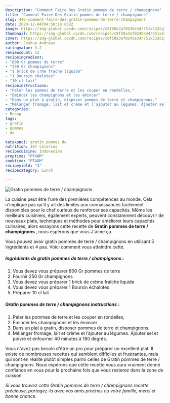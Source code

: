 ```yaml
---
description: "Comment Faire Des Gratin pommes de terre / champignons"
title: "Comment Faire Des Gratin pommes de terre / champignons"
slug: 446-comment-faire-des-gratin-pommes-de-terre-champignons
date: 2020-12-04T04:50:14.852Z
image: https://img-global.cpcdn.com/recipes/c8f50a3af0245e34/751x532cq70/gratin-pommes-de-terre-champignons-photo-principale-de-la-recette.jpg
thumbnail: https://img-global.cpcdn.com/recipes/c8f50a3af0245e34/751x532cq70/gratin-pommes-de-terre-champignons-photo-principale-de-la-recette.jpg
cover: https://img-global.cpcdn.com/recipes/c8f50a3af0245e34/751x532cq70/gratin-pommes-de-terre-champignons-photo-principale-de-la-recette.jpg
author: Joshua Andrews
ratingvalue: 3.2
reviewcount: 12
recipeingredient:
- "800 Gr pommes de terre"
- "250 Gr champignons"
- "1 brick de crme frache liquide"
- "1 Boursin chalotes"
- "10 cl lait"
recipeinstructions:
- "Peler les pommes de terre et les couper en rondelles,"
- "Émincer les champignons et les émincer"
- "Dans un plat à gratin, disposer pommes de terre et champignons."
- "Mélanger fromage, lait et crème et l’ajouter au légumes. Ajouter sel et poivre et enfourner 40 minutes à 180 degrés."
categories:
- Resep
tags:
- gratin
- pommes
- de

katakunci: gratin pommes de 
nutrition: 187 calories
recipecuisine: Indonesian
preptime: "PT40M"
cooktime: "PT48M"
recipeyield: "3"
recipecategory: Lunch

---
```



![Gratin pommes de terre / champignons](https://img-global.cpcdn.com/recipes/c8f50a3af0245e34/751x532cq70/gratin-pommes-de-terre-champignons-photo-principale-de-la-recette.jpg)

La cuisine peut être l'une des premières compétences au monde. Cela n'implique pas qu'il y ait des limites aux connaissances facilement disponibles pour le chef curieux de renforcer ses capacités. Même les meilleurs cuisiniers, également experts, peuvent constamment découvrir de nouveaux plats, techniques et méthodes pour améliorer leurs capacités culinaires, alors essayons cette recette de <strong> Gratin pommes de terre / champignons </strong>, nous espérons que vous J'aime ça.

<!--inarticleads1-->

Vous pouvez avoir gratin pommes de terre / champignons en utilisant 5 Ingrédients et 4 pas. Voici comment vous atteindre cette.

##### Ingrédients de gratin pommes de terre / champignons :

1. Vous devez vous préparer 800 Gr pommes de terre
1. Fournir 250 Gr champignons
1. Vous devez vous préparer 1 brick de crème fraîche liquide
1. Vous devez vous préparer 1 Boursin échalotes
1. Préparer 10 cl lait




<!--inarticleads2-->

##### Gratin pommes de terre / champignons instructions :

1. Peler les pommes de terre et les couper en rondelles,
1. Émincer les champignons et les émincer
1. Dans un plat à gratin, disposer pommes de terre et champignons.
1. Mélanger fromage, lait et crème et l’ajouter au légumes. Ajouter sel et poivre et enfourner 40 minutes à 180 degrés.




<!--inarticleads1-->

<p>
Vous n'avez pas besoin d'être un pro pour préparer un excellent plat. Il existe de nombreuses recettes qui semblent difficiles et frustrantes, mais qui sont en réalité plutôt simples parmi celles de Gratin pommes de terre / champignons. Nous espérons que cette recette vous aura vraiment donné confiance en vous pour la prochaine fois que vous resterez dans la zone de cuisson.
</p>

<p>
<i>Si vous trouvez cette Gratin pommes de terre / champignons recette précieuse, partagez-la avec vos amis proches ou votre famille, merci et bonne chance.</i>
</p>
